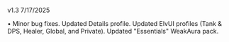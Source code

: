 v1.3 7/17/2025

• Minor bug fixes. Updated Details profile. Updated ElvUI profiles (Tank & DPS, Healer, Global, and Private). Updated "Essentials" WeakAura pack.
